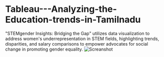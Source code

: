 # Tableau---Analyzing-the-Education-trends-in-Tamilnadu
"STEMgender Insights: Bridging the Gap" utilizes data visualization to address women's underrepresentation in STEM fields, highlighting trends, disparities, and salary comparisons to empower advocates for social change in promoting gender equality.
![Screanshot](https://github.com/TheRonnie/Tableau---Analyzing-the-Education-trends-in-Tamilnadu/assets/98576788/3704ef30-109e-4fc6-ac9d-801bca2c1d3d)
